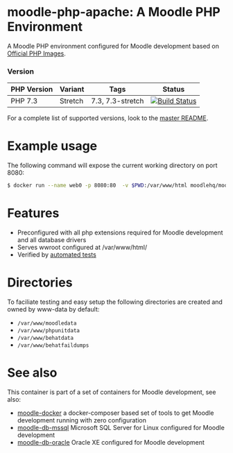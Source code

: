 # moodle-php-apache: A Moodle PHP Environment

A Moodle PHP environment configured for Moodle development based on [Official PHP Images](https://hub.docker.com/_/php/).

### Version

| PHP Version  | Variant | Tags             | Status |
|--------------|---------|------------------|--------|
| PHP 7.3      | Stretch | 7.3, 7.3-stretch | [![Build Status](https://travis-ci.org/moodlehq/moodle-php-apache.svg?branch=7.3-stretch)](https://travis-ci.org/moodlehq/moodle-php-apache)|

For a complete list of supported versions, look to the [master README](https://github.com/moodlehq/moodle-php-apache/tree/master).

# Example usage
The following command will expose the current working directory on port 8080:
```bash
$ docker run --name web0 -p 8080:80  -v $PWD:/var/www/html moodlehq/moodle-php-apache:7.1
```

# Features

* Preconfigured with all php extensions required for Moodle development and all database drivers
* Serves wwroot configured at /var/www/html/
* Verified by [automated tests](https://travis-ci.org/moodlehq/moodle-php-apache)

# Directories

To faciliate testing and easy setup the following directories are created and owned by www-data by default:
* `/var/www/moodledata`
* `/var/www/phpunitdata`
* `/var/www/behatdata`
* `/var/www/behatfaildumps`


# See also
This container is part of a set of containers for Moodle development, see also:
* [moodle-docker](https://github.com/moodlehq/moodle-docker) a docker-composer based set of tools to get Moodle development running with zero configuration
* [moodle-db-mssql](https://github.com/moodlehq/moodle-db-mssql) Microsoft SQL Server for Linux configured for Moodle development
* [moodle-db-oracle](https://github.com/moodlehq/moodle-db-oracle) Oracle XE configured for Moodle development
